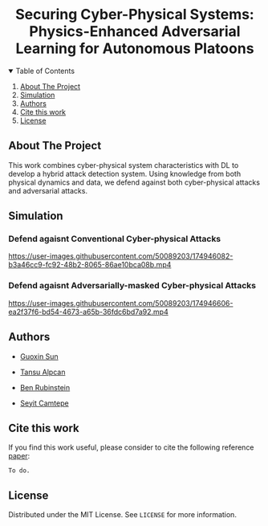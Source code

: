 
<!-- PROJECT LOGO -->
<br />
<p align="center">
  <h1 align="center">Securing Cyber-Physical Systems:
Physics-Enhanced Adversarial Learning for
Autonomous Platoons</h1>
<p align="center">
  
  <details open="open">
  <summary>Table of Contents</summary>
  <ol>
      <li><a href="#about-the-project">About The Project</a></li>
      </ul>
    </li>
    <li><a href="#simulation">Simulation</a></li>
    <li><a href="#authors">Authors</a></li>
    <li><a href="#cite-this-work">Cite this work</a></li>
    <li><a href="#license">License</a></li>
   </ol> 
</details>



<!-- ABOUT THE PROJECT -->
## About The Project
This work combines cyber-physical system characteristics with DL to develop a hybrid attack detection system. Using knowledge from both physical dynamics and data, we defend against both cyber-physical attacks and adversarial attacks. 

## Simulation
### Defend agaisnt Conventional Cyber-physical Attacks
https://user-images.githubusercontent.com/50089203/174946082-b3a46cc9-fc92-48b2-8065-86ae10bca08b.mp4
### Defend agaisnt Adversarially-masked Cyber-physical Attacks
https://user-images.githubusercontent.com/50089203/174946606-ea2f37f6-bd54-4673-a65b-36fdc6bd7a92.mp4

## Authors
- [Guoxin Sun](https://electrical.eng.unimelb.edu.au/people/research-students)

- [Tansu Alpcan](https://findanexpert.unimelb.edu.au/profile/425318-tansu-alpcan)

- [Ben Rubinstein](https://findanexpert.unimelb.edu.au/profile/20074-ben-rubinstein)
  
- [Seyit Camtepe](https://people.csiro.au/C/S/Seyit-Camtepe)

## Cite this work
If you find this work useful, please consider to cite the following reference [paper](https://garrisonsun.github.io/End-to-end-atttack-detection-and-mitigation-framework/):
```
To do.
```
<!-- LICENSE -->
## License

Distributed under the MIT License. See `LICENSE` for more information.


